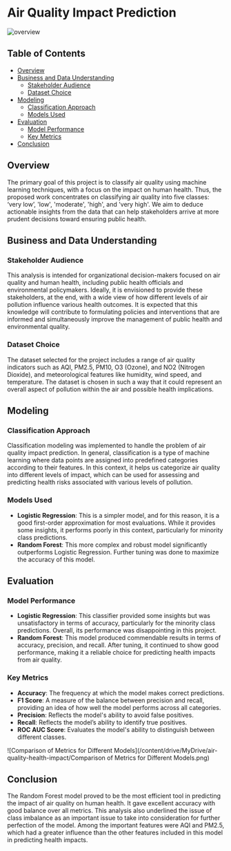 # Air Quality Impact Prediction

![overview](/content/drive/MyDrive/air-quality-health-impact/Air_pollution1.png)

## Table of Contents
- [Overview](#overview)
- [Business and Data Understanding](#business-and-data-understanding)
  - [Stakeholder Audience](#stakeholder-audience)
  - [Dataset Choice](#dataset-choice)
- [Modeling](#modeling)
  - [Classification Approach](#classification-approach)
  - [Models Used](#models-used)
- [Evaluation](#evaluation)
  - [Model Performance](#model-performance)
  - [Key Metrics](#key-metrics)
- [Conclusion](#conclusion)

## Overview
The primary goal of this project is to classify air quality using machine learning techniques, with a focus on the impact on human health. Thus, the proposed work concentrates on classifying air quality into five classes: ‘very low’, 'low', 'moderate', 'high', and 'very high'. We aim to deduce actionable insights from the data that can help stakeholders arrive at more prudent decisions toward ensuring public health.

## Business and Data Understanding

### Stakeholder Audience
This analysis is intended for organizational decision-makers focused on air quality and human health, including public health officials and environmental policymakers. Ideally, it is envisioned to provide these stakeholders, at the end, with a wide view of how different levels of air pollution influence various health outcomes. It is expected that this knowledge will contribute to formulating policies and interventions that are informed and simultaneously improve the management of public health and environmental quality.

### Dataset Choice
The dataset selected for the project includes a range of air quality indicators such as AQI, PM2.5, PM10, O3 (Ozone), and NO2 (Nitrogen Dioxide), and meteorological features like humidity, wind speed, and temperature. The dataset is chosen in such a way that it could represent an overall aspect of pollution within the air and possible health implications.

## Modeling

### Classification Approach
Classification modeling was implemented to handle the problem of air quality impact prediction. In general, classification is a type of machine learning where data points are assigned into predefined categories according to their features. In this context, it helps us categorize air quality into different levels of impact, which can be used for assessing and predicting health risks associated with various levels of pollution.

### Models Used
- **Logistic Regression**: This is a simpler model, and for this reason, it is a good first-order approximation for most evaluations. While it provides some insights, it performs poorly in this context, particularly for minority class predictions.
- **Random Forest**: This more complex and robust model significantly outperforms Logistic Regression. Further tuning was done to maximize the accuracy of this model.

## Evaluation

### Model Performance
- **Logistic Regression**: This classifier provided some insights but was unsatisfactory in terms of accuracy, particularly for the minority class predictions. Overall, its performance was disappointing in this project.
- **Random Forest**: This model produced commendable results in terms of accuracy, precision, and recall. After tuning, it continued to show good performance, making it a reliable choice for predicting health impacts from air quality.


### Key Metrics
- **Accuracy**: The frequency at which the model makes correct predictions.
- **F1 Score**: A measure of the balance between precision and recall, providing an idea of how well the model performs across all categories.
- **Precision**: Reflects the model's ability to avoid false positives.
- **Recall**: Reflects the model’s ability to identify true positives.
- **ROC AUC Score**: Evaluates the model's ability to distinguish between different classes.

![Comparison of Metrics for Different Models](/content/drive/MyDrive/air-quality-health-impact/Comparison of Metrics for Different Models.png)

## Conclusion
The Random Forest model proved to be the most efficient tool in predicting the impact of air quality on human health. It gave excellent accuracy with good balance over all metrics. This analysis also underlined the issue of class imbalance as an important issue to take into consideration for further perfection of the model. Among the important features were AQI and PM2.5, which had a greater influence than the other features included in this model in predicting health impacts.

